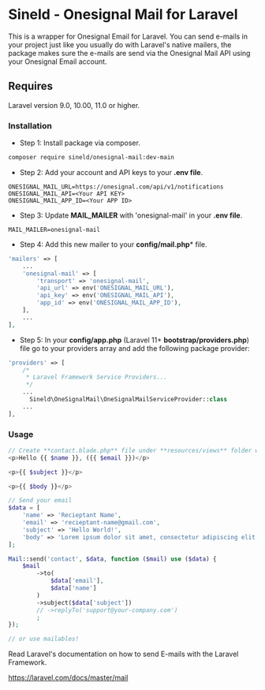 # Sineld - Onesignal Mail for Laravel

This is a wrapper for Onesignal Email for Laravel.
You can send e-mails in your project just like you usually do with Laravel's native mailers, the package makes sure the e-mails are send via the Onesignal Mail API using your Onesignal Email account.

## Requires
Laravel version 9.0, 10.00, 11.0 or higher.

### Installation ###

* Step 1: Install package via composer.

```bash
composer require sineld/onesignal-mail:dev-main
```

* Step 2: Add your account and API keys to your **.env file**.
```
ONESIGNAL_MAIL_URL=https://onesignal.com/api/v1/notifications
ONESIGNAL_MAIL_API=<Your API KEY>
ONESIGNAL_MAIL_APP_ID=<Your APP ID>
```

* Step 3: Update **MAIL_MAILER** with 'onesignal-mail' in your **.env file**.
```
MAIL_MAILER=onesignal-mail
```

* Step 4: Add this new mailer to your **config/mail.php*** file.
```php
'mailers' => [
    ...
    'onesignal-mail' => [
        'transport' => 'onesignal-mail',
        'api_url' => env('ONESIGNAL_MAIL_URL'),
        'api_key' => env('ONESIGNAL_MAIL_API'),
        'app_id' => env('ONESIGNAL_MAIL_APP_ID'),
    ],
    ...
],
```

* Step 5: In your **config/app.php** (Laravel 11+ **bootstrap/providers.php**) file go to your providers array and add the following package provider:
```php
'providers' => [
    /*
     * Laravel Framework Service Providers...
     */
    ...
      Sineld\OneSignalMail\OneSignalMailServiceProvider::class
    ...
],
```

### Usage ###
```php
// Create **contact.blade.php** file under **resources/views** folder with this content:
<p>Hello {{ $name }}, ({{ $email }})</p>

<p>{{ $subject }}</p>

<p>{{ $body }}</p>

// Send your email
$data = [
    'name' => 'Recieptant Name',
    'email' => 'recieptant-name@gmail.com',
    'subject' => 'Hello World!',
    'body' => 'Lorem ipsum dolor sit amet, consectetur adipiscing elit, sed do eiusmod tempor incididunt ut labore et dolore magna aliqua. Ut enim ad minim veniam, quis nostrud exercitation ullamco laboris nisi ut aliquip ex ea commodo consequat. Duis aute irure dolor in reprehenderit in voluptate velit esse cillum dolore eu fugiat nulla pariatur. Excepteur sint occaecat cupidatat non proident, sunt in culpa qui officia deserunt mollit anim id est laborum.',
];

Mail::send('contact', $data, function ($mail) use ($data) {
    $mail
        ->to(
            $data['email'],
            $data['name']
        )
        ->subject($data['subject'])
        // ->replyTo('support@your-company.com')
        ;
});

// or use mailables!
```

Read Laravel's documentation on how to send E-mails with the Laravel Framework.

https://laravel.com/docs/master/mail
